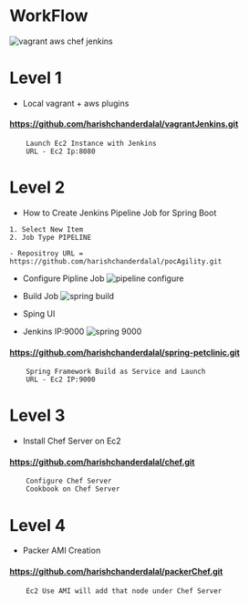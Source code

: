 # WorkFlow
![vagrant aws chef jenkins](https://user-images.githubusercontent.com/22466745/29718668-2b304188-89d1-11e7-870e-dec94211b5f8.png)

# Level 1
- Local vagrant + aws plugins
#### https://github.com/harishchanderdalal/vagrantJenkins.git
```
    Launch Ec2 Instance with Jenkins
    URL - Ec2 Ip:8080
```
# Level 2
- How to Create Jenkins Pipeline Job for Spring Boot
```
1. Select New Item
2. Job Type PIPELINE

- Repositroy URL = https://github.com/harishchanderdalal/pocAgility.git
```
- Configure Pipline Job
![pipeline configure](https://user-images.githubusercontent.com/22466745/29747587-08329aee-8b1d-11e7-9229-816f938ed82f.png)

- Build Job
![spring build](https://user-images.githubusercontent.com/22466745/29747684-bb0281a0-8b1f-11e7-94ce-d51af69db713.png)

- Sping UI
- Jenkins IP:9000
![spring 9000](https://user-images.githubusercontent.com/22466745/29747690-fc11944c-8b1f-11e7-8c32-fa54b65cedce.png)

#### https://github.com/harishchanderdalal/spring-petclinic.git
```
    Spring Framework Build as Service and Launch
    URL - Ec2 IP:9000
```
# Level 3
- Install Chef Server on Ec2
#### https://github.com/harishchanderdalal/chef.git
```
    Configure Chef Server 
    Cookbook on Chef Server
```
# Level 4
- Packer AMI Creation
#### https://github.com/harishchanderdalal/packerChef.git
```
    Ec2 Use AMI will add that node under Chef Server
```
